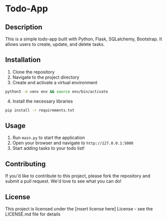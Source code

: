 # Todo-App

## Description

This is a simple todo-app built with Python, Flask, SQLalchemy, Bootstrap. It allows users to create, update, and delete tasks.

## Installation

1. Clone the repository
2. Navigate to the project directory
3. Create and activate a virtual environment
```bash
python3 -m venv env && source env/bin/activate
```
4. Install the necessary libraries
```bash
pip install -r requirements.txt
```

## Usage

1. Run `main.py` to start the application
2. Open your browser and navigate to `http://127.0.0.1:5000`
3. Start adding tasks to your todo list!

## Contributing

If you'd like to contribute to this project, please fork the repository and submit a pull request. We'd love to see what you can do!

## License

This project is licensed under the [insert license here] License - see the LICENSE.md file for details
